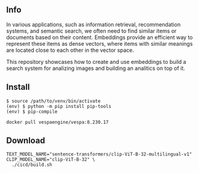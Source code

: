 ## Info

In various applications, such as information retrieval, recommendation systems, and semantic search, we often need to find similar items or documents based on their content. Embeddings provide an efficient way to represent these items as dense vectors, where items with similar meanings are located close to each other in the vector space. 

This repository showcases how to create and use embeddings to build a search system for analizing images and building an 
analitics on top of it.


## Install 

```
$ source /path/to/venv/bin/activate
(env) $ python -m pip install pip-tools
(env) $ pip-compile
```
```
docker pull vespaengine/vespa:8.230.17
```


## Download

```
TEXT_MODEL_NAME="sentence-transformers/clip-ViT-B-32-multilingual-v1" CLIP_MODEL_NAME="clip-ViT-B-32" \
  ./cicd/build.sh
```